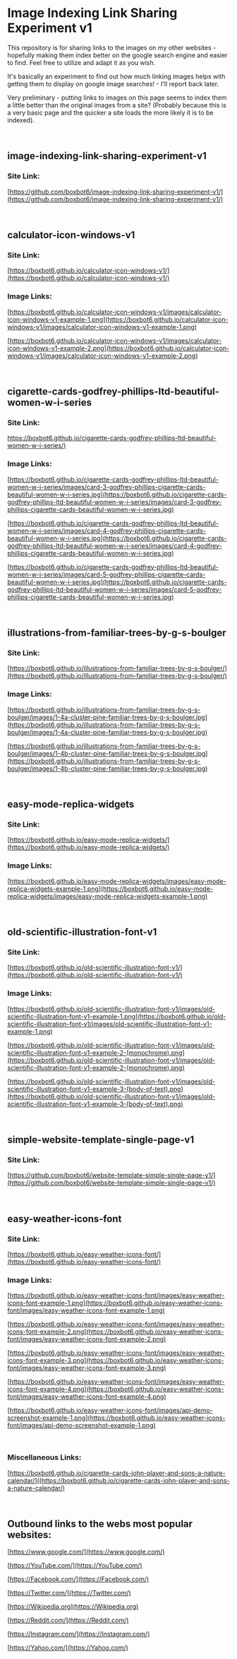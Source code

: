 # Image Indexing Link Sharing Experiment v1

This repository is for sharing links to the images on my other websites - hopefully making them index better on the google search engine and easier to find. Feel free to utilize and adapt it as you wish.

It's basically an experiment to find out how much linking images helps with getting them to display on google image searches! - I'll report back later.

Very preliminary - putting links to images on this page seems to index them a little better than the original images from a site? (Probably because this is a very basic page and the quicker a site loads the more likely it is to be indexed).

<br />

## image-indexing-link-sharing-experiment-v1

### Site Link:

[https://github.com/boxbot6/image-indexing-link-sharing-experiment-v1/](https://github.com/boxbot6/image-indexing-link-sharing-experiment-v1/)

<br />

## calculator-icon-windows-v1

### Site Link:

[https://boxbot6.github.io/calculator-icon-windows-v1/](https://boxbot6.github.io/calculator-icon-windows-v1/)

### Image Links:

[https://boxbot6.github.io/calculator-icon-windows-v1/images/calculator-icon-windows-v1-example-1.png](https://boxbot6.github.io/calculator-icon-windows-v1/images/calculator-icon-windows-v1-example-1.png)

[https://boxbot6.github.io/calculator-icon-windows-v1/images/calculator-icon-windows-v1-example-2.png](https://boxbot6.github.io/calculator-icon-windows-v1/images/calculator-icon-windows-v1-example-2.png)

<br />

## cigarette-cards-godfrey-phillips-ltd-beautiful-women-w-i-series

### Site Link:

[https://boxbot6.github.io/cigarette-cards-godfrey-phillips-ltd-beautiful-women-w-i-series/)](https://boxbot6.github.io/cigarette-cards-godfrey-phillips-ltd-beautiful-women-w-i-series/)

### Image Links:

[https://boxbot6.github.io/cigarette-cards-godfrey-phillips-ltd-beautiful-women-w-i-series/images/card-3-godfrey-phillips-cigarette-cards-beautiful-women-w-i-series.jpg](https://boxbot6.github.io/cigarette-cards-godfrey-phillips-ltd-beautiful-women-w-i-series/images/card-3-godfrey-phillips-cigarette-cards-beautiful-women-w-i-series.jpg)

[https://boxbot6.github.io/cigarette-cards-godfrey-phillips-ltd-beautiful-women-w-i-series/images/card-4-godfrey-phillips-cigarette-cards-beautiful-women-w-i-series.jpg](https://boxbot6.github.io/cigarette-cards-godfrey-phillips-ltd-beautiful-women-w-i-series/images/card-4-godfrey-phillips-cigarette-cards-beautiful-women-w-i-series.jpg)

[https://boxbot6.github.io/cigarette-cards-godfrey-phillips-ltd-beautiful-women-w-i-series/images/card-5-godfrey-phillips-cigarette-cards-beautiful-women-w-i-series.jpg](https://boxbot6.github.io/cigarette-cards-godfrey-phillips-ltd-beautiful-women-w-i-series/images/card-5-godfrey-phillips-cigarette-cards-beautiful-women-w-i-series.jpg)

<br />

## illustrations-from-familiar-trees-by-g-s-boulger

### Site Link:

[https://boxbot6.github.io/illustrations-from-familiar-trees-by-g-s-boulger/](https://boxbot6.github.io/illustrations-from-familiar-trees-by-g-s-boulger/)

### Image Links:
 
[https://boxbot6.github.io/illustrations-from-familiar-trees-by-g-s-boulger/images/1-4a-cluster-pine-familiar-trees-by-g-s-boulger.jpg](https://boxbot6.github.io/illustrations-from-familiar-trees-by-g-s-boulger/images/1-4a-cluster-pine-familiar-trees-by-g-s-boulger.jpg)

[https://boxbot6.github.io/illustrations-from-familiar-trees-by-g-s-boulger/images/1-4b-cluster-pine-familiar-trees-by-g-s-boulger.jpg](https://boxbot6.github.io/illustrations-from-familiar-trees-by-g-s-boulger/images/1-4b-cluster-pine-familiar-trees-by-g-s-boulger.jpg)

<br />

## easy-mode-replica-widgets

### Site Link:

[https://boxbot6.github.io/easy-mode-replica-widgets/](https://boxbot6.github.io/easy-mode-replica-widgets/)

### Image Links:

[https://boxbot6.github.io/easy-mode-replica-widgets/images/easy-mode-replica-widgets-example-1.png](https://boxbot6.github.io/easy-mode-replica-widgets/images/easy-mode-replica-widgets-example-1.png)

<br />

## old-scientific-illustration-font-v1

### Site Link:

[https://boxbot6.github.io/old-scientific-illustration-font-v1/](https://boxbot6.github.io/old-scientific-illustration-font-v1/)

### Image Links:
 
[https://boxbot6.github.io/old-scientific-illustration-font-v1/images/old-scientific-illustration-font-v1-example-1.png](https://boxbot6.github.io/old-scientific-illustration-font-v1/images/old-scientific-illustration-font-v1-example-1.png)

[https://boxbot6.github.io/old-scientific-illustration-font-v1/images/old-scientific-illustration-font-v1-example-2-(monochrome).png](https://boxbot6.github.io/old-scientific-illustration-font-v1/images/old-scientific-illustration-font-v1-example-2-(monochrome).png)

[https://boxbot6.github.io/old-scientific-illustration-font-v1/images/old-scientific-illustration-font-v1-example-3-(body-of-text).png](https://boxbot6.github.io/old-scientific-illustration-font-v1/images/old-scientific-illustration-font-v1-example-3-(body-of-text).png)

<br />

## simple-website-template-single-page-v1

### Site Link:

[https://github.com/boxbot6/website-template-simple-single-page-v1/](https://github.com/boxbot6/website-template-simple-single-page-v1/)

<br />

## easy-weather-icons-font

### Site Link:

[https://boxbot6.github.io/easy-weather-icons-font/](https://boxbot6.github.io/easy-weather-icons-font/)

### Image Links:
 
[https://boxbot6.github.io/easy-weather-icons-font/images/easy-weather-icons-font-example-1.png](https://boxbot6.github.io/easy-weather-icons-font/images/easy-weather-icons-font-example-1.png)

[https://boxbot6.github.io/easy-weather-icons-font/images/easy-weather-icons-font-example-2.png](https://boxbot6.github.io/easy-weather-icons-font/images/easy-weather-icons-font-example-2.png)

[https://boxbot6.github.io/easy-weather-icons-font/images/easy-weather-icons-font-example-3.png](https://boxbot6.github.io/easy-weather-icons-font/images/easy-weather-icons-font-example-3.png)

[https://boxbot6.github.io/easy-weather-icons-font/images/easy-weather-icons-font-example-4.png](https://boxbot6.github.io/easy-weather-icons-font/images/easy-weather-icons-font-example-4.png)

[https://boxbot6.github.io/easy-weather-icons-font/images/api-demo-screenshot-example-1.png](https://boxbot6.github.io/easy-weather-icons-font/images/api-demo-screenshot-example-1.png)

<br />

### Miscellaneous Links:

[https://boxbot6.github.io/cigarette-cards-john-player-and-sons-a-nature-calendar/]((https://boxbot6.github.io/cigarette-cards-john-player-and-sons-a-nature-calendar/)


<br />

## Outbound links to the webs most popular websites:

[https://www.google.com/](https://www.google.com/)

[https://YouTube.com/](https://YouTube.com/)

[https://Facebook.com/](https://Facebook.com/)

[https://Twitter.com/](https://Twitter.com/)

[https://Wikipedia.org](https://Wikipedia.org)

[https://Reddit.com/](https://Reddit.com/)

[https://Instagram.com/](https://Instagram.com/)

[https://Yahoo.com/](https://Yahoo.com/)

<br  />
